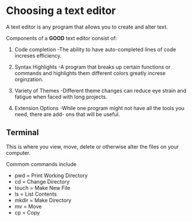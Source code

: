 # Choosing a text editor

A text editor is any program that allows you to create and alter text.

Components of a **GOOD** text editor consist of:

1. Code completion
 -The ability to have auto-completed lines of code increses efficiency.
 
2. Syntax Highlights
 -A program that breaks up certain functions or commands and highlights them different colors greatly increse orginzation.
 
3. Variety of Themes
 -Different theme changes can reduce eye strain and fatigue when faced with long projects.
 
4. Extension Options
 -While one program might not have all the tools you need, there are add- ons that will be useful.
 
 ## Terminal
 
 This is where you view, move, delete or otherwise alter the files on your computer.
 
 Commom commands include
 
 - pwd = Print Working Directory
 - cd = Change Directory
 - touch = Make New File
 - ls = List Contents
 - mkdir = Make Directory
 - mv = Move
 - cp = Copy
